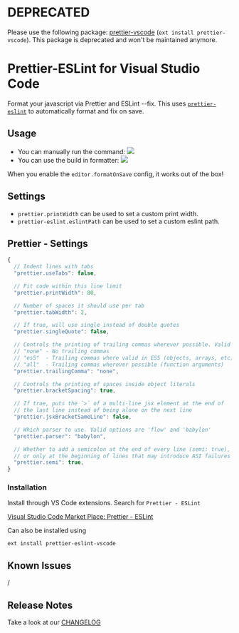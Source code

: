 # DEPRECATED

Please use the following package: [prettier-vscode](https://marketplace.visualstudio.com/items?itemName=esbenp.prettier-vscode) (`ext install prettier-vscode`).
This package is deprecated and won't be maintained anymore.

# Prettier-ESLint for Visual Studio Code

Format your javascript via Prettier and ESLint --fix. This uses [`prettier-eslint`][prettier-eslint] to automatically format and fix on save.

## Usage

- You can manually run the command: ![](https://github.com/RobinMalfait/prettier-eslint-code/raw/master/screenshots/command.png)
- You can use the build in formatter: ![](https://github.com/RobinMalfait/prettier-eslint-code/raw/master/screenshots/format.png)

When you enable the `editor.formatOnSave` config, it works out of the box!

## Settings

- `prettier.printWidth` can be used to set a custom print width.
- `prettier-eslint.eslintPath` can be used to set a custom eslint path.

## Prettier - Settings

```js
{
  // Indent lines with tabs
  "prettier.useTabs": false,

  // Fit code within this line limit
  "prettier.printWidth": 80,

  // Number of spaces it should use per tab
  "prettier.tabWidth": 2,

  // If true, will use single instead of double quotes
  "prettier.singleQuote": false,

  // Controls the printing of trailing commas wherever possible. Valid options:
  // "none" - No trailing commas
  // "es5"  - Trailing commas where valid in ES5 (objects, arrays, etc)
  // "all"  - Trailing commas wherever possible (function arguments)
  "prettier.trailingComma": "none",

  // Controls the printing of spaces inside object literals
  "prettier.bracketSpacing": true,

  // If true, puts the `>` of a multi-line jsx element at the end of
  // the last line instead of being alone on the next line
  "prettier.jsxBracketSameLine": false,

  // Which parser to use. Valid options are 'flow' and 'babylon'
  "prettier.parser": "babylon",

  // Whether to add a semicolon at the end of every line (semi: true),
  // or only at the beginning of lines that may introduce ASI failures (semi: false)
  "prettier.semi": true,
}
```

### Installation

Install through VS Code extensions. Search for `Prettier - ESLint`

[Visual Studio Code Market Place: Prettier - ESLint](https://marketplace.visualstudio.com/items?itemName=RobinMalfait.prettier-eslint-vscode)

Can also be installed using 

```
ext install prettier-eslint-vscode
```

## Known Issues

/

## Release Notes

Take a look at our [CHANGELOG](CHANGELOG.md)

[prettier-eslint]: https://github.com/prettier/prettier-eslint